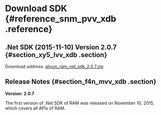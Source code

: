 # Download SDK {#reference_snm_pvv_xdb .reference}

## **.Net SDK \(2015-11-10\) Version 2.0.7** {#section_xy5_lvv_xdb .section}

Download address: [aliyun\_ram\_net\_sdk\_2.0.7.zip](https://docs-aliyun.cn-hangzhou.oss.aliyun-inc.com/cn/ram/0.0.71/assets/ram-sdk/aliyun_ram_net_sdk_2.0.7.zip)

## Release Notes {#section_f4n_mvv_xdb .section}

**Version: 2.0.7**

The first version of .Net SDK of RAM was released on November 10, 2015, which covers all APIs of RAM.


